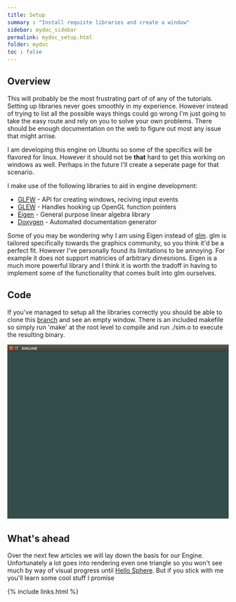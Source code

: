 ```yaml
---
title: Setup
summary : "Install requiste libraries and create a window"
sidebar: mydoc_sidebar
permalink: mydoc_setup.html
folder: mydoc
toc : false
---
```


## Overview
This will probably be the most frustrating part of of any of the tutorials. Setting up libraries never goes smoothly in my experience. However instead of trying to list all the possible ways things could go wrong I'm just going to take the easy route and rely on you to solve your own problems. There should be enough documentation on the web to figure out most any issue that might arrise.

I am developing this engine on Ubuntu so some of the specifics will be flavored for linux. However it should not be **that** hard to get this working on windows as well. Perhaps in the future I'll create a seperate page for that scenario.


I make use of the following libraries to aid in engine development:
* [GLFW](http://www.glfw.org/) - API for creating windows, reciving input events
* [GLEW](http://glew.sourceforge.net/) - Handles hooking up OpenGL function pointers
* [Eigen](http://eigen.tuxfamily.org/index.php?title=Main_Page) - General purpose linear algebra library
* [Doxygen](http://www.stack.nl/~dimitri/doxygen/) - Automated documentation generator

Some of you may be wondering why I am using Eigen instead of [glm](http://glm.g-truc.net/0.9.8/index.html). 
glm is tailored specifically towards the graphics community, so you think it'd be a perfect fit. 
However I've personally found its limitations to be annoying. For example it does not support matricies of arbitrary dimesnions. Eigen is a much more powerful library and I think it is worth the tradoff in having to implement some of the functionality that comes built into glm ourselves. 

## Code
If you've managed to setup all the libraries correctly you should be able to clone this [branch](https://github.com/AdamSturge/Engine/tree/blog_setup) and see an empty window. There is an included makefile so simply run 'make' at the root level to compile and run ./sim.o to execute the resulting binary. 

<img src="./images/Setup/empty_window.png" />

## What's ahead

Over the next few articles we will lay down the basis for our Engine. Unfortunately a lot goes into rendering even one triangle so you won't see much by way of visual progress until [Hello Sphere](mydoc_hello_sphere.html). But if you stick with me you'll learn some cool stuff I promise

{% include links.html %}
